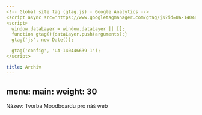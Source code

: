 ```yaml
---
<!-- Global site tag (gtag.js) - Google Analytics -->
<script async src="https://www.googletagmanager.com/gtag/js?id=UA-140446639-1"></script>
<script>
  window.dataLayer = window.dataLayer || [];
  function gtag(){dataLayer.push(arguments);}
  gtag('js', new Date());

  gtag('config', 'UA-140446639-1');
</script>

title: Archiv
---
```


menu:
  main:
    weight: 30
---

Název: Tvorba Moodboardu pro náš web

<p> </p>

<h1> 


  
